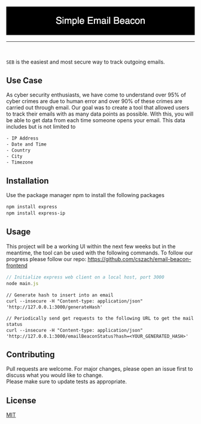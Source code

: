 
<p align="center"> <img src="Project Elements/Simple_Email_Beacon.png"/> </p>

<hr>
<br/>

```SEB``` is the easiest and most secure way to track outgoing emails.

## Use Case
As cyber security enthusiasts, we have come to understand over 95% of cyber crimes are due to human error and over 90% of these crimes are carried out through email. Our goal was to create a tool that allowed users to track their emails with as many data points as possible. With this, you will be able to get data from each time someone opens your email. This data includes but is not limited to

```
- IP Address
- Date and Time
- Country
- City
- Timezone
```


## Installation

Use the package manager npm to install the following packages

```bash
npm install express
npm install express-ip
```

## Usage
This project will be a working UI within the next few weeks but in the meantime, the tool can be used with the following commands. To follow our progress please follow our repo: https://github.com/cszach/email-beacon-frontend
```JavaScript
// Initialize express web client on a local host, port 3000
node main.js
```

```curl
// Generate hash to insert into an email
curl --insecure -H "Content-type: application/json" 'http://127.0.0.1:3000/generateHash'
```

```
// Periodically send get requests to the following URL to get the mail status
curl --insecure -H "Content-type: application/json" 'http://127.0.0.1:3000/emailBeaconStatus?hash=<YOUR_GENERATED_HASH>'
```

## Contributing
Pull requests are welcome. For major changes, please open an issue first to discuss what you would like to change.
<br/>
Please make sure to update tests as appropriate.

## License
[MIT](https://choosealicense.com/licenses/mit/)
